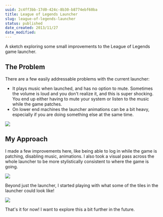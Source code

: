 ```yaml
---
uuid: 2c4ff3bb-17d0-424c-8b30-b8774ebf60ba
title: League of Legends Launcher
slug: league-of-legends-launcher
status: published
date_created: 2013/11/27
date_modified:
---
```


A sketch exploring some small improvements to the League of Legends game launcher.

## The Problem

There are a few easily addressable problems with the current launcher:

- It plays music when launched, and has no option to mute. Sometimes the volume is loud and you don't realize it, and this is super shocking. You end up either having to mute your system or listen to the music while the game patches.
- On lower end machines the launcher animations can be a bit heavy, especially if you are doing something else at the same time.

![](https://res.cloudinary.com/yaminateo/image/upload/v1636936179/post/lol-launcher/old-launcher_cqahv4.jpg)

## My Approach

I made a few improvements here, like being able to log in while the game is patching, disabling music, animations. I also took a visual pass across the whole launcher to be more stylistically consistent to where the game is going.

![](https://res.cloudinary.com/yaminateo/image/upload/v1636936180/post/lol-launcher/604bb2aa65053b8df597914e_client-launcher-real-pixels-p-1080_opakoe.png)

Beyond just the launcher, I started playing with what some of the tiles in the launcher could look like!

![](https://res.cloudinary.com/yaminateo/image/upload/v1636936182/post/lol-launcher/604bb2aac64ea24338ffa728_real-pixels_y93tti.jpg)

That's it for now! I want to explore this a bit further in the future.
